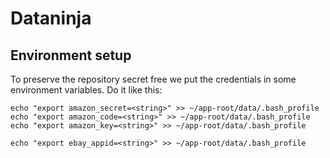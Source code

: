 Dataninja
=========

Environment setup
-----------------

To preserve the repository secret free we put the credentials in some environment variables. Do it like this:

    echo "export amazon_secret=<string>" >> ~/app-root/data/.bash_profile
    echo "export amazon_code=<string>" >> ~/app-root/data/.bash_profile
    echo "export amazon_key=<string>" >> ~/app-root/data/.bash_profile

    echo "export ebay_appid=<string>" >> ~/app-root/data/.bash_profile

